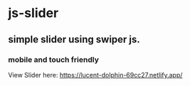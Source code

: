 # js-slider

## simple slider using swiper js.

### mobile and touch friendly

View Slider here: https://lucent-dolphin-69cc27.netlify.app/
